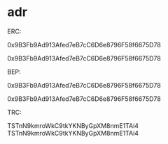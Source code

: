 # adr

ERC:

0x9B3Fb9Ad913Afed7eB7cC6D6e8796F58f6675D78

0x9B3Fb9Ad913Afed7eB7cC6D6e8796F58f6675D78



BEP:

0x9B3Fb9Ad913Afed7eB7cC6D6e8796F58f6675D78

0x9B3Fb9Ad913Afed7eB7cC6D6e8796F58f6675D78


TRC:

TSTnN9kmroWkC9tkYKNByGpXM8nmE1TAi4
TSTnN9kmroWkC9tkYKNByGpXM8nmE1TAi4
